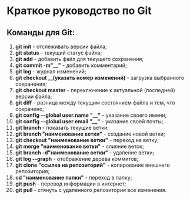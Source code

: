 # Краткое руководство по Git
## Команды для Git:
1. **git init** - отслеживать версии файла;
2. **git status** - текущий статус файла;
3. **git add** -  добавить файл для текущего сохранения;
4. **git commit -m"__"** - добавить комментарий;
5. **git log** - журнал изменений;
6. **git checkout __(указать номер изменений)** - загрузка выбранного сохранения;
7. **git checkout master** - переключение к актуальной (последней) версии файла;
8. **git diff** - разница между текущим состоянием файла и тем, что сохранено;
9. **git config --global user.name "__"** - указание своего имени;
10. **git config --global user.email "__"** - указание своей почты;
11. **git branch** - показать текущие ветки;
12. **git branch "наименование ветки"** - создание новой ветки;
13. **git checkout "наименование ветки"** - переход на ветку;
14. **git merge "наименование ветки"** - слияние веток;
15. **git branch -d"наименование ветки"** - удаление ветки;
16. **git log --graph** - отображение дерева коммитов;
17. **git clone "ссылка на репозиторий"** - копирование внешнего репозитория;
18. **cd "наименование папки"** - переход в папку;
19. **git push** - перевод информации в интернет;
20. **git pull** -  стянуть с удаленного репозитория все изменения.